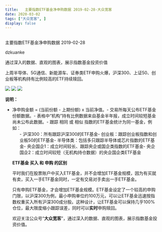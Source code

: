 ```yaml
---
title:   主要指数ETF基金净申购数据 2019-02-28-大众宽客
date: 2020-03-02
tags: ["大众宽客", ]
display: false
---
```



## 



主要指数ETF基金净申购数据 2019-02-28




dzkuanke




通过深入的数据、直观的图表，展示指数基金投资价值


上周半导体、5G通信、新能源车、证券类ETF申购火爆，沪深300、上证50、创业板等机构持有比例较高的ETF持续赎回。



<img class="rich_pages js_insertlocalimg" data-ratio="1.1680851063829787" data-s="300,640" src="https://mmbiz.qpic.cn/mmbiz_png/PKw3FQPmhIjuFlXCNibjlaNrlBb6YETibUhibcTC8ibcvLkTGFlqrJbbada38DOTRtDeqnKyBUMibntAn1ZXCDoTdpA/640?wx_fmt=png" data-type="png" data-w="940" style=""/>

<img class="rich_pages js_insertlocalimg" data-ratio="1.216335540838852" data-s="300,640" src="https://mmbiz.qpic.cn/mmbiz_png/PKw3FQPmhIjuFlXCNibjlaNrlBb6YETibUqXKAYuLzdeD5E2mRg0tW3sqRdMYJbcJtMQUicBbvbycKyC24teDgSfg/640?wx_fmt=png" data-type="png" data-w="906" style=""/>

<img class="rich_pages js_insertlocalimg" data-ratio="1.2092511013215859" data-s="300,640" src="https://mmbiz.qpic.cn/mmbiz_png/PKw3FQPmhIjuFlXCNibjlaNrlBb6YETibUp3Q8Kqice7k4FulKvGTM97mNiayC7FQssngJgs0ImDWxDOJSG3P5MU6w/640?wx_fmt=png" data-type="png" data-w="908" style=""/>



**说明：**
- 净申购金额 = (当前份额 - 上期份额) x 当前净值。- 交易所每天公布ETF基金份额数据。- 表格中“机构”持有比例数据来自基金半年报，成立时间较短基金尚未公布此数据。- 跟踪 相同 或 相似 指数的ETF基金统计为同一基金，例如：<ul class="list-paddingleft-2" style="list-style-type: square;">- 沪深300：所有跟踪沪深300的ETF基金- 创业板：跟踪创业板指数和创业板50的ETF基金- 半导体类：包括多只跟踪半导体或芯片指数的ETF基金- 央企国企1：成立时间较长、跟踪央企或国企类指数的ETF基金- 央企国企2：成立时间较短（无机构持仓数据）的央企国企类ETF基金




**ETF基金 买入 和 申购 的区别**



平时我们在股票账户中买入ETF基金，并不会增加ETF基金规模，因为有买就有卖，买入一手ETF基金同时，一定有交易对手卖出一手ETF基金。



只有申购ETF基金，才会增加ETF基金规模。ETF基金设定了一个较高的申购门限，以沪深300为例，最小申购单位约100万元，可以让ETF基金迅速按指数权重买入所有沪深300成分股。这种设计，让ETF基金可以保持几乎100%仓位，最大限度缩小跟踪误差，同时可以**实时**申购赎回。





欢迎关注公众号“**大众宽客**”，通过深入的数据、直观的图表，展示指数基金投资价值。
